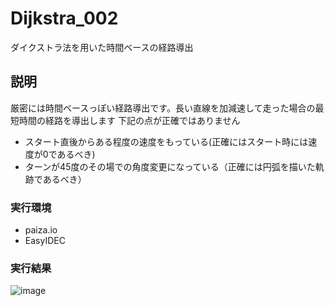 # Dijkstra_002
ダイクストラ法を用いた時間ベースの経路導出
## 説明
厳密には時間ベースっぽい経路導出です。長い直線を加減速して走った場合の最短時間の経路を導出します 
下記の点が正確ではありません
- スタート直後からある程度の速度をもっている(正確にはスタート時には速度が0であるべき)
- ターンが45度のその場での角度変更になっている（正確には円弧を描いた軌跡であるべき）

### 実行環境
- paiza.io
- EasyIDEC
### 実行結果
![image](https://user-images.githubusercontent.com/96644118/194850441-98030f36-b031-4b8a-8432-f2dc2c9c7ecb.png)

